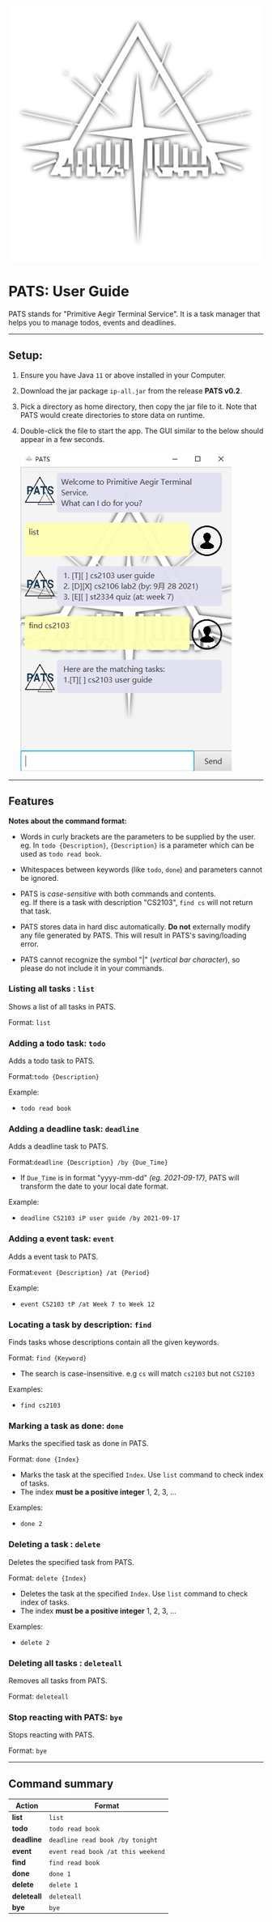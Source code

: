 ![app icon](docs/images/aegir_icon.png)
# PATS: User Guide

PATS stands for "Primitive Aegir Terminal Service". It is a task manager that helps you to manage todos, events and 
deadlines.

--------------------------------------------------------------------------------------------------------------------

## Setup:

1. Ensure you have Java `11` or above installed in your Computer.

1. Download the jar package `ip-all.jar` from the release **PATS v0.2**.

1. Pick a directory as home directory, then copy the jar file to it. Note that PATS would create directories to store 
   data on runtime.

1. Double-click the file to start the app. The GUI similar to the below should appear in a few seconds.<br><br>
   ![Ui](docs/images/Ui.PNG)

--------------------------------------------------------------------------------------------------------------------

## Features

**Notes about the command format:**

* Words in curly brackets are the parameters to be supplied by the user.<br> eg. In `todo {Description}`, 
  `{Description}` is a parameter which can be used as `todo read book`.
  
* Whitespaces between keywords (like `todo`, `done`) and parameters cannot be ignored.

* PATS is _case-sensitive_ with both commands and contents. <br> eg. If there is a task with description "CS2103",
  `find cs` will not return that task.

* PATS stores data in hard disc automatically. **Do not** externally modify any file generated by PATS. 
  This will result in PATS's saving/loading error.

* PATS cannot recognize the symbol "|" (_vertical bar character_), so please do not include it in your commands.

### Listing all tasks : `list`

Shows a list of all tasks in PATS.

Format: `list`

### Adding a todo task: `todo`

Adds a todo task to PATS.

Format:`todo {Description}`

Example:
* `todo read book`

### Adding a deadline task: `deadline`

Adds a deadline task to PATS.<br>

Format:`deadline {Description} /by {Due_Time}`
* If `Due_Time` is in format "yyyy-mm-dd" _(eg. 2021-09-17)_, PATS will transform the date to your local date format.

Example:
* `deadline CS2103 iP user guide /by 2021-09-17`

### Adding a event task: `event`

Adds a event task to PATS.

Format:`event {Description} /at {Period}`

Example:
* `event CS2103 tP /at Week 7 to Week 12`

### Locating a task by description: `find`

Finds tasks whose descriptions contain all the given keywords.

Format: `find {Keyword}`

* The search is case-insensitive. e.g `cs` will match `cs2103` but not `CS2103`

Examples:
* `find cs2103`

### Marking a task as done: `done`

Marks the specified task as done in PATS.

Format: `done {Index}`

* Marks the task at the specified `Index`. Use `list` command to check index of tasks.
* The index **must be a positive integer** 1, 2, 3, …

Examples:
* `done 2`

### Deleting a task : `delete`

Deletes the specified task from PATS.

Format: `delete {Index}`

* Deletes the task at the specified `Index`. Use `list` command to check index of tasks.
* The index **must be a positive integer** 1, 2, 3, …

Examples:
* `delete 2`

### Deleting all tasks : `deleteall`

Removes all tasks from PATS.

Format: `deleteall`

### Stop reacting with PATS: `bye`

Stops reacting with PATS. 

Format: `bye`

--------------------------------------------------------------------------------------------------------------------

## Command summary

Action | Format
--------|------------------
**list** | `list`
**todo** | `todo read book`
**deadline** | `deadline read book /by tonight`
**event** | `event read book /at this weekend`
**find** | `find read book`
**done** | `done 1`
**delete** | `delete 1`
**deleteall** | `deleteall`
**bye** | `bye`
